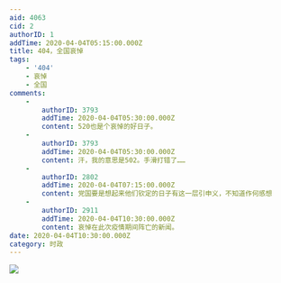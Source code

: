 ```yaml
---
aid: 4063
cid: 2
authorID: 1
addTime: 2020-04-04T05:15:00.000Z
title: 404，全国哀悼
tags:
    - '404'
    - 哀悼
    - 全国
comments:
    -
        authorID: 3793
        addTime: 2020-04-04T05:30:00.000Z
        content: 520也是个哀悼的好日子。
    -
        authorID: 3793
        addTime: 2020-04-04T05:30:00.000Z
        content: 汗，我的意思是502。手滑打错了……
    -
        authorID: 2802
        addTime: 2020-04-04T07:15:00.000Z
        content: 党国要是想起来他们钦定的日子有这一层引申义，不知道作何感想
    -
        authorID: 2911
        addTime: 2020-04-04T10:30:00.000Z
        content: 哀悼在此次疫情期间阵亡的新闻。
date: 2020-04-04T10:30:00.000Z
category: 时政
---
```


![](https://i.loli.net/2020/04/04/3VHqMWhcvzBwOgI.jpg)
